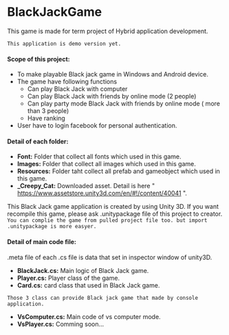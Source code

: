 # BlackJackGame
This game is made for term project of Hybrid application development.

`This application is demo version yet.`

#### Scope of this project:
 - To make playable Black jack game in Windows and Android device.
 - The game have following functions
    - Can play Black Jack with computer
    - Can play Black Jack with friends by online mode (2 people)
    - Can play party mode Black Jack with friends by online mode ( more than 3 people)
    - Have ranking
 - User have to login facebook for personal authentication.

#### Detail of each folder:
 - **Font:**        Folder that collect all fonts which used in this game.
 - **Images:**      Folder that collect all images which used in this game.
 - **Resources:**   Folder taht collect all prefab and gameobject which used in this game.
 - **_Creepy_Cat:** Downloaded asset. Detail is here " https://www.assetstore.unity3d.com/en/#!/content/40041 ".
 
 
 This Black Jack game application is created by using Unity 3D.
 If you want recompile this game, please ask .unitypackage file of this project to creator.
 `You can complie the game from pulled project file too. but import .unitypackage is more easyer.`
 
 #### Detail of main code file:
 .meta file of each .cs file is data that set in inspector window of unity3D.
  - **BlackJack.cs:** Main logic of Black Jack game.
  - **Player.cs:** Player class of the game.
  - **Card.cs:** card class that used in Black Jack game.
  
  `Those 3 class can provide Black jack game that made by console application.`
  - **VsComputer.cs:**    Main code of vs computer mode.
  - **VsPlayer.cs:**    Comming soon...